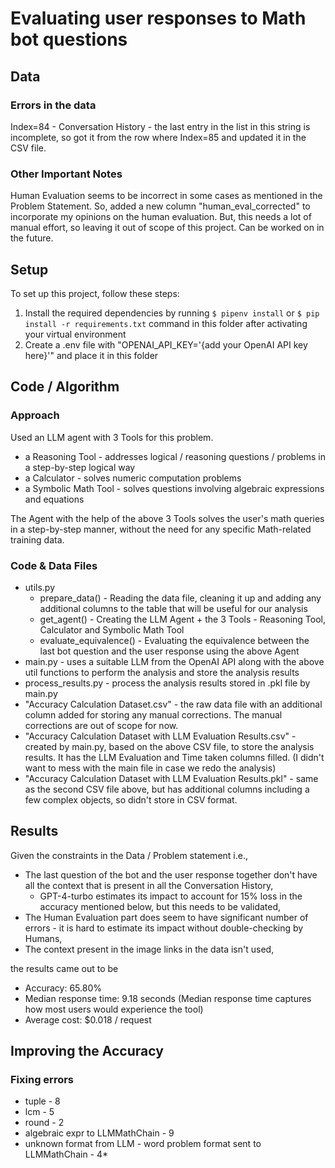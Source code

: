 # Evaluating user responses to Math bot questions

## Data

### Errors in the data

Index=84 - Conversation History - the last entry in the list in this string is incomplete, so got it from the row where Index=85 and updated it in the CSV file.

### Other Important Notes

Human Evaluation seems to be incorrect in some cases as mentioned in the Problem Statement. So, added a new column "human_eval_corrected" to incorporate my opinions on the human evaluation. But, this needs a lot of manual effort, so leaving it out of scope of this project. Can be worked on in the future.

## Setup

To set up this project, follow these steps:

1. Install the required dependencies by running `$ pipenv install` or `$ pip install -r requirements.txt` command in this folder after activating your virtual environment
2. Create a .env file with "OPENAI_API_KEY='{add your OpenAI API key here}'" and place it in this folder

## Code / Algorithm

### Approach

Used an LLM agent with 3 Tools for this problem.

- a Reasoning Tool - addresses logical / reasoning questions / problems in a step-by-step logical way
- a Calculator - solves numeric computation problems
- a Symbolic Math Tool - solves questions involving algebraic expressions and equations

The Agent with the help of the above 3 Tools solves the user's math queries in a step-by-step manner, without the need for any specific Math-related training data.

### Code & Data Files

- utils.py
  - prepare_data() - Reading the data file, cleaning it up and adding any additional columns to the table that will be useful for our analysis
  - get_agent() - Creating the LLM Agent + the 3 Tools - Reasoning Tool, Calculator and Symbolic Math Tool
  - evaluate_equivalence() - Evaluating the equivalence between the last bot question and the user response using the above Agent
- main.py - uses a suitable LLM from the OpenAI API along with the above util functions to perform the analysis and store the analysis results
- process_results.py - process the analysis results stored in .pkl file by main.py
- "Accuracy Calculation Dataset.csv" - the raw data file with an additional column added for storing any manual corrections. The manual corrections are out of scope for now.
- "Accuracy Calculation Dataset with LLM Evaluation Results.csv" - created by main.py, based on the above CSV file, to store the analysis results. It has the LLM Evaluation and Time taken columns filled. (I didn't want to mess with the main file in case we redo the analysis)
- "Accuracy Calculation Dataset with LLM Evaluation Results.pkl" - same as the second CSV file above, but has additional columns including a few complex objects, so didn't store in CSV format.

## Results

Given the constraints in the Data / Problem statement i.e.,

- The last question of the bot and the user response together don't have all the context that is present in all the Conversation History,
  - GPT-4-turbo estimates its impact to account for 15% loss in the accuracy mentioned below, but this needs to be validated,
- The Human Evaluation part does seem to have significant number of errors - it is hard to estimate its impact without double-checking by Humans,
- The context present in the image links in the data isn't used,

the results came out to be

- Accuracy: 65.80%
- Median response time: 9.18 seconds (Median response time captures how most users would experience the tool)
- Average cost: $0.018 / request

## Improving the Accuracy

### Fixing errors

- tuple - 8
- lcm - 5
- round - 2
- algebraic expr to LLMMathChain - 9
- unknown format from LLM - word problem format sent to LLMMathChain - 4\*
